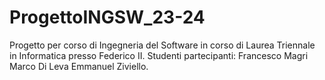 # ProgettoINGSW_23-24
Progetto per corso di Ingegneria del Software in corso di Laurea Triennale in Informatica presso Federico II.
Studenti partecipanti: 
  Francesco Magri
  Marco Di Leva
  Emmanuel Ziviello.
